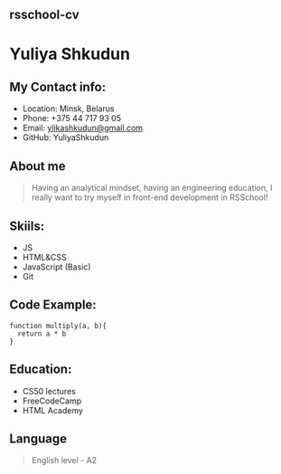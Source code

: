 ## rsschool-cv
# Yuliya Shkudun
## My Contact info:
* Location: Minsk, Belarus
* Phone: +375 44 717 93 05
* Email: ylikashkudun@gmail.com
* GitHub: YuliyaShkudun 
## About me 
> Having an analytical mindset, having an engineering education, I really want to try myself in front-end development in RSSchool!
## Skiils:
* JS
* HTML&CSS
* JavaScript (Basic)
* Git
## Code Example: 
``` 
function multiply(a, b){ 
  return a * b 
} 
```
## Education:
* CS50 lectures
* FreeCodeCamp
* HTML Academy

## Language
> English level - A2

